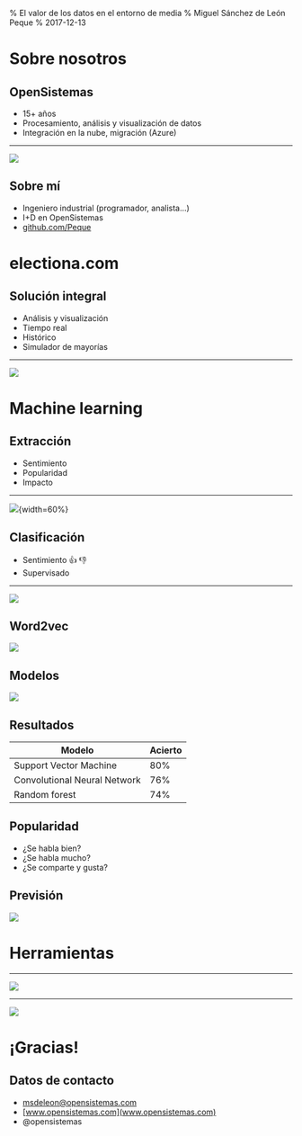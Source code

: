% El valor de los datos en el entorno de media
% Miguel Sánchez de León Peque
% 2017-12-13

Sobre nosotros
==============

OpenSistemas
------------

- 15+ años
- Procesamiento, análisis y visualización de datos
- Integración en la nube, migración (Azure)

---

![](images/clients.png)

Sobre mí
--------

- Ingeniero industrial (programador, analista...)
- I+D en OpenSistemas
- [github.com/Peque](https://github.com/Peque://github.com/Peque/)


electiona.com
=============

Solución integral
-----------------

- Análisis y visualización
- Tiempo real
- Histórico
- Simulador de mayorías

---

![](images/electiona.png)


Machine learning
================

Extracción
----------

- Sentimiento
- Popularidad
- Impacto

---

![](images/twitter-architecture.svg){width=60%}

Clasificación
-------------

- Sentimiento :+1: :-1:
- Supervisado

---

![](images/audio-image-text.png)

Word2vec
--------

![](images/word2vec.png)

Modelos
-------

![](images/scikitlearn_classifier_comparison.png)

Resultados
----------

Modelo                       | Acierto
-----------------------------|--------
Support Vector Machine       | 80%
Convolutional Neural Network | 76%
Random forest                | 74%

Popularidad
-----------

- ¿Se habla bien?
- ¿Se habla mucho?
- ¿Se comparte y gusta?

Previsión
---------

![](images/prediction.png)


Herramientas
============

---

![](images/free-software-logos.svg)

---

![](images/microsoft-logos.svg)


¡Gracias!
=========

Datos de contacto
-----------------

- msdeleon@opensistemas.com
- [www.opensistemas.com](www.opensistemas.com)
- @opensistemas

